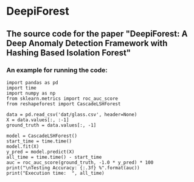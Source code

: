 # DeepiForest

## The source code for the paper "DeepiForest: A Deep Anomaly Detection Framework with Hashing Based Isolation Forest"


### An example for running the code:
    import pandas as pd  
    import time  
    import numpy as np  
    from sklearn.metrics import roc_auc_score  
    from reshapeforest import CascadeLSHForest  

    data = pd.read_csv('dat/glass.csv', header=None)  
    X = data.values[:, :-1]  
    ground_truth = data.values[:, -1]  

    model = CascadeLSHForest()  
    start_time = time.time()  
    model.fit(X)   
    y_pred = model.predict(X) 
    all_time = time.time() - start_time 
    auc = roc_auc_score(ground_truth, -1.0 * y_pred) * 100  
    print("\nTesting Accuracy: {:.3f} %".format(auc))  
    print("Execution time:	", all_time)
    




